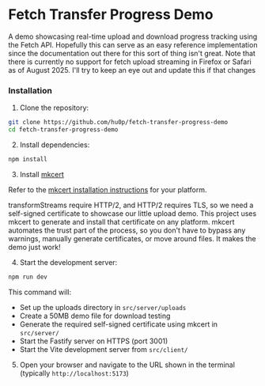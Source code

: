 # Fetch Transfer Progress Demo

A demo showcasing real-time upload and download progress tracking using the Fetch API. Hopefully this can serve as an easy reference implementation since the documentation out there for this sort of thing isn't great. Note that there is currently no support for fetch upload streaming in Firefox or Safari as of August 2025. I'll try to keep an eye out and update this if that changes

### Installation

1. Clone the repository:

```bash
git clone https://github.com/hu0p/fetch-transfer-progress-demo
cd fetch-transfer-progress-demo
```

2. Install dependencies:

```bash
npm install
```

3. Install [mkcert](https://github.com/FiloSottile/mkcert)

Refer to the [mkcert installation instructions](https://github.com/FiloSottile/mkcert?tab=readme-ov-file#installation) for your platform.

transformStreams require HTTP/2, and HTTP/2 requires TLS, so we need a self-signed certificate to showcase our little upload demo. This project uses mkcert to generate and install that certificate on any platform. mkcert automates the trust part of the process, so you don't have to bypass any warnings, manually generate certificates, or move around files. It makes the demo just work!

4. Start the development server:

```bash
npm run dev
```

This command will:

- Set up the uploads directory in `src/server/uploads`
- Create a 50MB demo file for download testing
- Generate the required self-signed certificate using mkcert in `src/server/`
- Start the Fastify server on HTTPS (port 3001)
- Start the Vite development server from `src/client/`

5. Open your browser and navigate to the URL shown in the terminal (typically `http://localhost:5173`)
